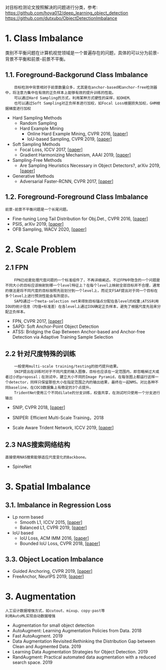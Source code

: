 对目标检测论文按照解决的问题进行分类，参考:    
https://github.com/hoya012/deep_learning_object_detection      
https://github.com/dutxubo/ObjectDetectionImbalance



# 1. Class Imbalance

​	类别不平衡问题在计算机视觉领域是一个普遍存在的问题，具体的可以分为前景-背景不平衡和前景-前景不平衡。

## 1.1.  Foreground-Backgorund Class Imbalance
    	目标检测中背景相对于前景数量众多，尤其是在anchor-based和anchor-free检测器中，将注意力集中在有效的正负样本上能够有效的提升训练的性能。
    	可以通过Hard Sampling的方式，利用某种方式硬性的采样，如OHEM、
    	也可以通过Soft Sampling对正负样本进行加权，如Focal Loss根据损失加权，GHM根据梯度进行加权
- Hard Sampling Methods   
	- Random Sampling
	- Hard Example Mining
		- Online Hard Example Mining, CVPR 2016, [[paper]](https://zpascal.net/cvpr2016/Shrivastava_Training_Region-Based_Object_CVPR_2016_paper.pdf)
		-  IoU-based Sampling, CVPR 2019, [[paper\]](http://openaccess.thecvf.com/content_CVPR_2019/papers/Pang_Libra_R-CNN_Towards_Balanced_Learning_for_Object_Detection_CVPR_2019_paper.pdf) 
- Soft Sampling Methods   
	- Focal Loss, ICCV 2017, [[paper]](http://openaccess.thecvf.com/content_ICCV_2017/papers/Lin_Focal_Loss_for_ICCV_2017_paper.pdf)
	- Gradient Harmonizing Mechanism, AAAI 2019, [[paper]](https://aaai.org/ojs/index.php/AAAI/article/view/4877)
- Sampling-Free Methods
	- Are Sampling Heuristics Necessary in Object Detectors?, arXiv 2019, [[paper]](https://arxiv.org/pdf/1909.04868.pdf)
- Generative Methods 
	- Adversarial Faster-RCNN, CVPR 2017, [[paper]](http://zpascal.net/cvpr2017/Wang_A-Fast-RCNN_Hard_Positive_CVPR_2017_paper.pdf) 

## 1.2. Foreground-Foreground Class Imbalance
    前景-前景不平衡问题是一个长尾问题。
- Fine-tuning Long Tail Distribution for Obj.Det., CVPR 2016, [[paper]](http://openaccess.thecvf.com/content_cvpr_2016/papers/Ouyang_Factors_in_Finetuning_CVPR_2016_paper.pdf)
- PSIS, arXiv 2019, [[paper\]](https://arxiv.org/pdf/1906.00358.pdf)
- OFB Sampling, WACV 2020, [[paper\]](https://arxiv.org/abs/1909.09777)

# 2. Scale Problem
## 2.1 FPN
    	FPN已经是处理尺度问题的一个标准组件了，不再详细阐述。不过FPN中隐含的一个问题是不同大小的目标应该映射到哪一个level特征上？在每个level上映射全部目标并不合理，通常的做法是将不同尺度的目标按照先验划分到一个level上，而论文FSAF提出对于同一个目标在多个level上进行预测性能会有所提示。
    	SAPD通过一个meta-selection net来得到目标锚点分配在各level的权重;ATSS利用IOU的统计信息（均值+标准差）在各level上通过IOU确定正负样本，避免了根据尺度先验来分配正负样本。
- FPN, CVPR 2017, [[paper]](https://zpascal.net/cvpr2017/Lin_Feature_Pyramid_Networks_CVPR_2017_paper.pdf)
- SAPD: Soft Anchor-Point Object Detection
- ATSS: Bridging the Gap Between Anchor-based and Anchor-free Detection via Adaptive Training Sample Selection

## 2.2 针对尺度特殊的训练
    	一般使用multi-scale training/testing的技巧提升结果。
    	SNIP提出在训练时对于不同尺度的输入图像，目标也应该在一定范围内，即忽略掉过大或者过小的proposal；在测试中，建立大小不同的Image Pyramid，在每张图上都运行这样一个detector，同样只保留那些大小在指定范围之内的输出结果，最终在一起NMS。对比各种不同baseline，在COCO数据集上有稳定的3个点提升。
    	TridentNet使用三个不同dilate的分支训练，权值共享，在测试时只使用一个分支进行输出


- SNIP, CVPR 2018, [[paper]](http://openaccess.thecvf.com/content_cvpr_2018/papers/Singh_An_Analysis_of_CVPR_2018_paper.pdf)
- SNIPER: Efficient Multi-Scale Training，2018

- Scale Aware Trident Network, ICCV 2019, [[paper]](http://openaccess.thecvf.com/content_ICCV_2019/papers/Li_Scale-Aware_Trident_Networks_for_Object_Detection_ICCV_2019_paper.pdf)
## 2.3 NAS搜索网络结构
    直接使用NAS搜索能够适应尺度变化的Backbone。
- SpineNet

# 3. Spatial Imbalance


## 3.1. Imbalance in Regression Loss
- Lp norm based
	- Smooth L1, ICCV 2015, [[paper]](https://www.cv-foundation.org/openaccess/content_iccv_2015/papers/Girshick_Fast_R-CNN_ICCV_2015_paper.pdf)
	- Balanced L1, CVPR 2019, [[paper]](http://openaccess.thecvf.com/content_CVPR_2019/html/Pang_Libra_R-CNN_Towards_Balanced_Learning_for_Object_Detection_CVPR_2019_paper.html)
- IoU based
	- IoU Loss, ACM IMM 2016, [[paper]](https://arxiv.org/pdf/1608.01471.pdf)
	- Bounded IoU Loss, CVPR 2018, [[paper]](http://openaccess.thecvf.com/content_cvpr_2018/CameraReady/0794.pdf)
## 3.3.  Object Location Imbalance
- Guided Anchoring, CVPR 2019, [[paper]](http://openaccess.thecvf.com/content_CVPR_2019/html/Wang_Region_Proposal_by_Guided_Anchoring_CVPR_2019_paper.html)
- FreeAnchor, NeurIPS 2019, [[paper]](https://papers.nips.cc/paper/8309-freeanchor-learning-to-match-anchors-for-visual-object-detection.pdf)


# 3. Augmentation
    人工设计数据增强方式，如cutout、mixup、copy-past等
    利用AutoML实现自动数据增强

- Augmentation for small object detection
- AutoAugment: Learning Augmentation Policies from Data. 2018
- Fast AutoAugment. 2019
- Data Augmentation Revisited:Rethinking the Distribution Gap between Clean and Augmented Data. 2019
- Learning Data Augmentation Strategies for Object Detection. 2019
- RandAugment: Practical automated data augmentation with a reduced search space. 2019








